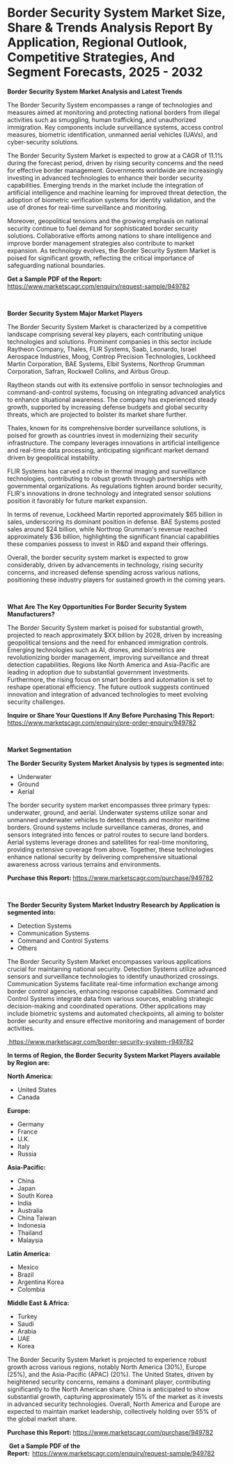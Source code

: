<p><h1>Border Security System Market Size, Share & Trends Analysis Report By Application, Regional Outlook, Competitive Strategies, And Segment Forecasts, 2025 - 2032</h1></p><p><strong>Border Security System Market Analysis and Latest Trends</strong></p>
<p><p>The Border Security System encompasses a range of technologies and measures aimed at monitoring and protecting national borders from illegal activities such as smuggling, human trafficking, and unauthorized immigration. Key components include surveillance systems, access control measures, biometric identification, unmanned aerial vehicles (UAVs), and cyber-security solutions. </p><p>The Border Security System Market is expected to grow at a CAGR of 11.1% during the forecast period, driven by rising security concerns and the need for effective border management. Governments worldwide are increasingly investing in advanced technologies to enhance their border security capabilities. Emerging trends in the market include the integration of artificial intelligence and machine learning for improved threat detection, the adoption of biometric verification systems for identity validation, and the use of drones for real-time surveillance and monitoring.</p><p>Moreover, geopolitical tensions and the growing emphasis on national security continue to fuel demand for sophisticated border security solutions. Collaborative efforts among nations to share intelligence and improve border management strategies also contribute to market expansion. As technology evolves, the Border Security System Market is poised for significant growth, reflecting the critical importance of safeguarding national boundaries.</p></p>
<p><strong>Get a Sample PDF of the Report:&nbsp;</strong> <a href="https://www.marketscagr.com/enquiry/request-sample/949782?utm_campaign=1950&utm_medium=2&utm_source=Github&utm_content=ia&utm_term=16042025&utm_id=border-security-system">https://www.marketscagr.com/enquiry/request-sample/949782</a></p>
<p>&nbsp;</p>
<p><strong>Border Security System Major Market Players</strong></p>
<p><p>The Border Security System Market is characterized by a competitive landscape comprising several key players, each contributing unique technologies and solutions. Prominent companies in this sector include Raytheon Company, Thales, FLIR Systems, Saab, Leonardo, Israel Aerospace Industries, Moog, Controp Precision Technologies, Lockheed Martin Corporation, BAE Systems, Elbit Systems, Northrop Grumman Corporation, Safran, Rockwell Collins, and Airbus Group.</p><p>Raytheon stands out with its extensive portfolio in sensor technologies and command-and-control systems, focusing on integrating advanced analytics to enhance situational awareness. The company has experienced steady growth, supported by increasing defense budgets and global security threats, which are projected to bolster its market share further.</p><p>Thales, known for its comprehensive border surveillance solutions, is poised for growth as countries invest in modernizing their security infrastructure. The company leverages innovations in artificial intelligence and real-time data processing, anticipating significant market demand driven by geopolitical instability.</p><p>FLIR Systems has carved a niche in thermal imaging and surveillance technologies, contributing to robust growth through partnerships with governmental organizations. As regulations tighten around border security, FLIR's innovations in drone technology and integrated sensor solutions position it favorably for future market expansion.</p><p>In terms of revenue, Lockheed Martin reported approximately $65 billion in sales, underscoring its dominant position in defense. BAE Systems posted sales around $24 billion, while Northrop Grumman's revenue reached approximately $36 billion, highlighting the significant financial capabilities these companies possess to invest in R&D and expand their offerings.</p><p>Overall, the border security system market is expected to grow considerably, driven by advancements in technology, rising security concerns, and increased defense spending across various nations, positioning these industry players for sustained growth in the coming years.</p></p>
<p>&nbsp;</p>
<p><strong>What Are The Key Opportunities For Border Security System Manufacturers?</strong></p>
<p><p>The Border Security System market is poised for substantial growth, projected to reach approximately $XX billion by 2028, driven by increasing geopolitical tensions and the need for enhanced immigration controls. Emerging technologies such as AI, drones, and biometrics are revolutionizing border management, improving surveillance and threat detection capabilities. Regions like North America and Asia-Pacific are leading in adoption due to substantial government investments. Furthermore, the rising focus on smart borders and automation is set to reshape operational efficiency. The future outlook suggests continued innovation and integration of advanced technologies to meet evolving security challenges.</p></p>
<p><strong>Inquire or Share Your Questions If Any Before Purchasing This Report:</strong> <a href="https://www.marketscagr.com/enquiry/pre-order-enquiry/949782?utm_campaign=1950&utm_medium=2&utm_source=Github&utm_content=ia&utm_term=16042025&utm_id=border-security-system">https://www.marketscagr.com/enquiry/pre-order-enquiry/949782</a></p>
<p>&nbsp;</p>
<p><strong>Market Segmentation</strong></p>
<p><strong>The Border Security System Market Analysis by types is segmented into:</strong></p>
<p><ul><li>Underwater</li><li>Ground</li><li>Aerial</li></ul></p>
<p><p>The border security system market encompasses three primary types: underwater, ground, and aerial. Underwater systems utilize sonar and unmanned underwater vehicles to detect threats and monitor maritime borders. Ground systems include surveillance cameras, drones, and sensors integrated into fences or patrol routes to secure land borders. Aerial systems leverage drones and satellites for real-time monitoring, providing extensive coverage from above. Together, these technologies enhance national security by delivering comprehensive situational awareness across various terrains and environments.</p></p>
<p><strong>Purchase this Report:&nbsp;</strong><a href="https://www.marketscagr.com/purchase/949782?utm_campaign=1950&utm_medium=2&utm_source=Github&utm_content=ia&utm_term=16042025&utm_id=border-security-system">https://www.marketscagr.com/purchase/949782</a></p>
<p>&nbsp;</p>
<p><strong>The Border Security System Market Industry Research by Application is segmented into:</strong></p>
<p><ul><li>Detection Systems</li><li>Communication Systems</li><li>Command and Control Systems</li><li>Others</li></ul></p>
<p><p>The Border Security System Market encompasses various applications crucial for maintaining national security. Detection Systems utilize advanced sensors and surveillance technologies to identify unauthorized crossings. Communication Systems facilitate real-time information exchange among border control agencies, enhancing response capabilities. Command and Control Systems integrate data from various sources, enabling strategic decision-making and coordinated operations. Other applications may include biometric systems and automated checkpoints, all aiming to bolster border security and ensure effective monitoring and management of border activities.</p></p>
<p><a href="https://www.marketscagr.com/border-security-system-r949782?utm_campaign=1950&utm_medium=2&utm_source=Github&utm_content=ia&utm_term=16042025&utm_id=border-security-system">&nbsp;https://www.marketscagr.com/border-security-system-r949782</a></p>
<p><strong>In terms of Region, the Border Security System Market Players available by Region are:</strong></p>
<p>
    <p> <strong> North America: </strong>
        <ul>
            <li>United States</li>
            <li>Canada</li>
        </ul>
        </p> 
    <p> <strong> Europe: </strong>
        <ul>
            <li>Germany</li>
            <li>France</li>
            <li>U.K.</li>
            <li>Italy</li>
            <li>Russia</li>
        </ul>
        </p> 
    <p> <strong> Asia-Pacific: </strong>
        <ul>
            <li>China</li>
            <li>Japan</li>
            <li>South Korea</li>
            <li>India</li>
            <li>Australia</li>
            <li>China Taiwan</li>
            <li>Indonesia</li>
            <li>Thailand</li>
            <li>Malaysia</li>
        </ul>
        </p> 
    <p> <strong> Latin America: </strong>
        <ul>
            <li>Mexico</li>
            <li>Brazil</li>
            <li>Argentina Korea</li>
            <li>Colombia</li>
        </ul>
        </p> 
    <p> <strong> Middle East & Africa: </strong>
        <ul>
            <li>Turkey</li>
            <li>Saudi</li>
            <li>Arabia</li>
            <li>UAE</li>
            <li>Korea</li>
        </ul>
    </p>
    </p>
<p><p>The Border Security System Market is projected to experience robust growth across various regions, notably North America (30%), Europe (25%), and the Asia-Pacific (APAC) (20%). The United States, driven by heightened security concerns, remains a dominant player, contributing significantly to the North American share. China is anticipated to show substantial growth, capturing approximately 15% of the market as it invests in advanced security technologies. Overall, North America and Europe are expected to maintain market leadership, collectively holding over 55% of the global market share.</p></p>
<p><strong>Purchase this Report: </strong><a href="https://www.marketscagr.com/purchase/949782?utm_campaign=1950&utm_medium=2&utm_source=Github&utm_content=ia&utm_term=16042025&utm_id=border-security-system">https://www.marketscagr.com/purchase/949782</a></p>
<p>&nbsp;<strong>Get a Sample PDF of the Report:&nbsp;&nbsp;</strong><a href="https://www.marketscagr.com/enquiry/request-sample/949782?utm_campaign=1950&utm_medium=2&utm_source=Github&utm_content=ia&utm_term=16042025&utm_id=border-security-system">https://www.marketscagr.com/enquiry/request-sample/949782</a></p>
<p><strong></strong></p>
<p><p></p><p></p><p></p></p>